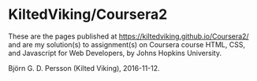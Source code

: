 # KiltedViking/Coursera2

These are the pages published at https://kiltedviking.github.io/Coursera2/ and are 
my solution(s) to assignment(s) on Coursera course HTML, CSS, and Javascript for 
Web Developers, by Johns Hopkins University.

Björn G. D. Persson (Kilted Viking), 2016-11-12. 